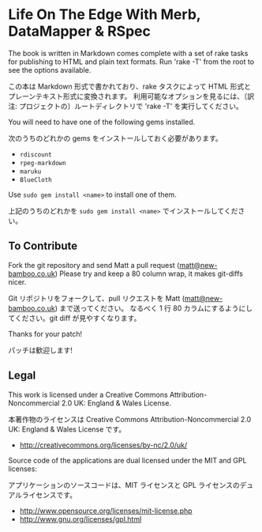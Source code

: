 # Life On The Edge With Merb, DataMapper & RSpec

The book is written in Markdown comes complete with a set of rake tasks for 
publishing to HTML and plain text formats.
Run 'rake -T' from the root to see the options available.

この本は Markdown 形式で書かれており、rake タスクによって HTML 形式とプレーンテキスト形式に変換されます。
利用可能なオプションを見るには、〔訳注: プロジェクトの〕ルートディレクトリで 'rake -T' を実行してください。

You will need to have one of the following gems installed.

次のうちのどれかの gems をインストールしておく必要があります。

  * `rdiscount`
  * `rpeg-markdown`
  * `maruku`
  * `BlueCloth`

Use `sudo gem install <name>` to install one of them.

上記のうちのどれかを `sudo gem install <name>` でインストールしてください。

## To Contribute

Fork the git repository and send Matt a pull request (matt@new-bamboo.co.uk)
Please try and keep a 80 column wrap, it makes git-diffs nicer.

Git リポジトリをフォークして、pull リクエストを Matt (matt@new-bamboo.co.uk) まで送ってください。
なるべく 1 行 80 カラムにするようにしてください。git diff が見やすくなります。

Thanks for your patch!

パッチは歓迎します!

## Legal 

This work is licensed under a Creative Commons Attribution-Noncommercial 
2.0 UK: England & Wales License.

本著作物のライセンスは Creative Commons Attribution-Noncommercial 2.0 UK: England & Wales License です。

* http://creativecommons.org/licenses/by-nc/2.0/uk/

Source code of the applications are dual licensed under the MIT and GPL 
licenses:

アプリケーションのソースコードは、MIT ライセンスと GPL ライセンスのデュアルライセンスです。

* http://www.opensource.org/licenses/mit-license.php
* http://www.gnu.org/licenses/gpl.html